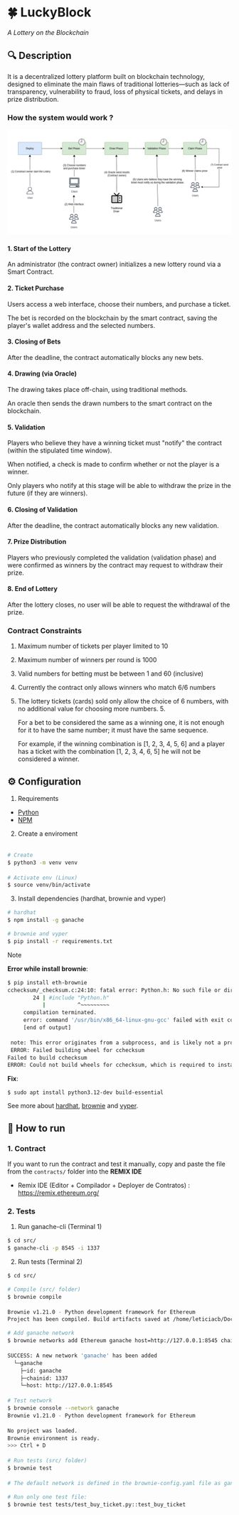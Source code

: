 # 🍀 LuckyBlock
<i>A Lottery on the Blockchain</i>

## 🔍 Description

It is a decentralized lottery platform built on blockchain technology, designed to eliminate the main flaws of traditional lotteries—such as lack of transparency, vulnerability to fraud, loss of physical tickets, and delays in prize distribution.

### How the system would work ? 

<img src="media/Diagram.png" width="550"/>

#### 1. Start of the Lottery

An administrator (the contract owner) initializes a new lottery round via a Smart Contract.

#### 2. Ticket Purchase

Users access a web interface, choose their numbers, and purchase a ticket.

The bet is recorded on the blockchain by the smart contract, saving the player's wallet address and the selected numbers.

#### 3. Closing of Bets

After the deadline, the contract automatically blocks any new bets.

#### 4. Drawing (via Oracle)

The drawing takes place off-chain, using traditional methods.

An oracle then sends the drawn numbers to the smart contract on the blockchain.

#### 5. Validation

Players who believe they have a winning ticket must "notify" the contract (within the stipulated time window).

When notified, a check is made to confirm whether or not the player is a winner.

Only players who notify at this stage will be able to withdraw the prize in the future (if they are winners).

#### 6. Closing of Validation

After the deadline, the contract automatically blocks any new validation.

#### 7. Prize Distribution

Players who previously completed the validation (validation phase) and were confirmed as winners by the contract may request to withdraw their prize.

#### 8. End of Lottery

After the lottery closes, no user will be able to request the withdrawal of the prize.

### Contract Constraints

1. Maximum number of tickets per player limited to 10

2. Maximum number of winners per round is 1000

3. Valid numbers for betting must be between 1 and 60 (inclusive)

4. Currently the contract only allows winners who match 6/6 numbers

5. The lottery tickets (cards) sold only allow the choice of 6 numbers, with no additional value for choosing more numbers. 5. 
   
   For a bet to be considered the same as a winning one, it is not enough for it to have the same number; it must have the same sequence.

   For example, if the winning combination is [1, 2, 3, 4, 5, 6] and a player has a ticket with the combination [1, 2, 3, 4, 6, 5] he will not be considered a winner.


## ⚙️ Configuration

1. Requirements

* [Python](https://www.python.org/downloads/)
* [NPM](https://docs.npmjs.com/downloading-and-installing-node-js-and-npm)

2. Create a enviroment

```bash

# Create
$ python3 -m venv venv

# Activate env (Linux)
$ source venv/bin/activate
```

3. Install dependencies (hardhat, brownie and vyper)

```bash
# hardhat
$ npm install -g ganache
```

```bash
# brownie and vyper
$ pip install -r requirements.txt
```

> [!NOTE]
> 
> **Error while install brownie**: 
> ``` bash
> $ pip install eth-brownie
> cchecksum/_checksum.c:24:10: fatal error: Python.h: No such file or directory
>         24 | #include "Python.h"
>            |          ^~~~~~~~~~
>      compilation terminated.
>      error: command '/usr/bin/x86_64-linux-gnu-gcc' failed with exit code 1
>      [end of output]
>  
>  note: This error originates from a subprocess, and is likely not a problem with pip.
>  ERROR: Failed building wheel for cchecksum
> Failed to build cchecksum
> ERROR: Could not build wheels for cchecksum, which is required to install pyproject.toml-based projects 
> ```
> **Fix**:
> ```
> $ sudo apt install python3.12-dev build-essential 
> ```
> 

See more about [hardhat](https://github.com/NomicFoundation/hardhat), 
[brownie](https://github.com/eth-brownie/brownie) and 
[vyper](https://docs.vyperlang.org/en/stable/).

## 📌 How to run

### 1. Contract

If you want to run the contract and test it manually, copy and paste the file from the `contracts/` folder into the **REMIX IDE** 
* Remix IDE (Editor + Compilador + Deployer de Contratos) : https://remix.ethereum.org/

### 2. Tests

1. Run ganache-cli (Terminal 1)
```bash
$ cd src/
$ ganache-cli -p 8545 -i 1337
```

2. Run tests (Terminal 2)

```bash
$ cd src/
```

```bash
# Compile (src/ folder)
$ brownie compile

Brownie v1.21.0 - Python development framework for Ethereum
Project has been compiled. Build artifacts saved at /home/leticiacb/Documents/Blockchain/LuckyBlock/src/build/contracts
```

```bash
# Add ganache network
$ brownie networks add Ethereum ganache host=http://127.0.0.1:8545 chainid=1337

SUCCESS: A new network 'ganache' has been added
  └─ganache
    ├─id: ganache
    ├─chainid: 1337
    └─host: http://127.0.0.1:8545

# Test network
$ brownie console --network ganache
Brownie v1.21.0 - Python development framework for Ethereum

No project was loaded.
Brownie environment is ready.
>>> Ctrl + D

# Run tests (src/ folder)
$ brownie test

# The default network is defined in the brownie-config.yaml file as ganache network
```

```bash
# Run only one test file:
$ brownie test tests/test_buy_ticket.py::test_buy_ticket
```